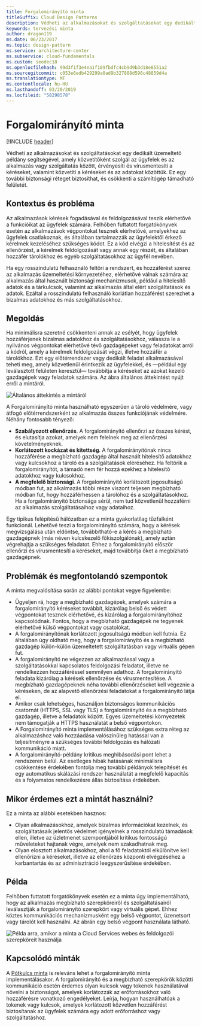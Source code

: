 ```yaml
---
title: Forgalomirányító minta
titleSuffix: Cloud Design Patterns
description: Védheti az alkalmazásokat és szolgáltatásokat egy dedikált üzemeltető példány segítségével, amely közvetítőként szolgál az ügyfelek és az alkalmazás vagy szolgáltatás között, érvényesíti és vírusmentesíti a kéréseket, valamint közvetíti a kéréseket és az adatokat közöttük.
keywords: tervezési minta
author: dragon119
ms.date: 06/23/2017
ms.topic: design-pattern
ms.service: architecture-center
ms.subservice: cloud-fundamentals
ms.custom: seodec18
ms.openlocfilehash: 99d3f1f3e4ea1f189fbdfc4cb9d9b3d18e8551a2
ms.sourcegitcommit: c053e6edb429299a0ad9b327888d596c48859d4a
ms.translationtype: MT
ms.contentlocale: hu-HU
ms.lasthandoff: 03/20/2019
ms.locfileid: "58298578"
---
```

# <a name="gatekeeper-pattern"></a>Forgalomirányító minta

[!INCLUDE [header](../_includes/header.md)]

Védheti az alkalmazásokat és szolgáltatásokat egy dedikált üzemeltető példány segítségével, amely közvetítőként szolgál az ügyfelek és az alkalmazás vagy szolgáltatás között, érvényesíti és vírusmentesíti a kéréseket, valamint közvetíti a kéréseket és az adatokat közöttük. Ez egy további biztonsági réteget biztosíthat, és csökkenti a számítógép támadható felületét.

## <a name="context-and-problem"></a>Kontextus és probléma

Az alkalmazások kérések fogadásával és feldolgozásával teszik elérhetővé a funkcióikat az ügyfelek számára. Felhőben futtatott forgatókönyvek esetén az alkalmazások végpontokat tesznek elérhetővé, amelyekhez az ügyfelek csatlakoznak, és általában tartalmazzák az ügyfelektől érkező kérelmek kezeléséhez szükséges kódot. Ez a kód elvégzi a hitelesítést és az ellenőrzést, a kérelmek feldolgozását vagy annak egy részét, és általában hozzáfér tárolókhoz és egyéb szolgáltatásokhoz az ügyfél nevében.

Ha egy rosszindulatú felhasználó feltöri a rendszert, és hozzáférést szerez az alkalmazás üzemeltetési környezetéhez, elérhetővé válnak számára az alkalmazás által használt biztonsági mechanizmusok, például a hitelesítő adatok és a tárkulcsok, valamint az alkalmazás által elért szolgáltatások és adatok. Ezáltal a rosszindulatú felhasználó korlátlan hozzáférést szerezhet a bizalmas adatokhoz és más szolgáltatásokhoz.

## <a name="solution"></a>Megoldás

Ha minimálisra szeretné csökkenteni annak az esélyét, hogy ügyfelek hozzáférjenek bizalmas adatokhoz és szolgáltatásokhoz, válassza le a nyilvános végpontokat elérhetővé tévő gazdagépeket vagy feladatokat arról a kódról, amely a kérelmek feldolgozását végzi, illetve hozzáfér a tárolókhoz. Ezt egy előtérrendszer vagy dedikált feladat alkalmazásával teheti meg, amely közvetlenül érintkezik az ügyfelekkel, és &mdash;például egy leválasztott felületen keresztül&mdash; továbbítja a kéréseket az azokat kezelő gazdagépek vagy feladatok számára. Az ábra általános áttekintést nyújt erről a mintáról.

![Általános áttekintés a mintáról](./_images/gatekeeper-diagram.png)

A Forgalomirányító minta használható egyszerűen a tároló védelmére, vagy átfogó előtérrendszerként az alkalmazás összes funkciójának védelmére. Néhány fontosabb tényező:

- **Szabályozott ellenőrzés**. A forgalomirányító ellenőrzi az összes kérést, és elutasítja azokat, amelyek nem felelnek meg az ellenőrzési követelményeknek.
- **Korlátozott kockázat és kitettség**. A forgalomirányítónak nincs hozzáférése a megbízható gazdagép által használt hitelesítő adatokhoz vagy kulcsokhoz a tároló és a szolgáltatások eléréséhez. Ha feltörik a forgalomirányítót, a támadó nem fér hozzá ezekhez a hitelesítő adatokhoz vagy kulcsokhoz.
- **A megfelelő biztonsági**. A forgalomirányító korlátozott jogosultságú módban fut, az alkalmazás többi része viszont teljesen megbízható módban fut, hogy hozzáférhessen a tárolóhoz és a szolgáltatásokhoz. Ha a forgalomirányító biztonsága sérül, nem tud közvetlenül hozzáférni az alkalmazás szolgáltatásaihoz vagy adataihoz.

Egy tipikus felépítésű hálózatban ez a minta gyakorlatilag tűzfalként funkcionál. Lehetővé teszi a forgalomirányító számára, hogy a kérések megvizsgálása után eldöntse, továbbítható-e a kérés a megbízható gazdagépnek (más néven kulcskezelő főkiszolgálónak), amely aztán végrehajtja a szükséges feladatot. Ehhez a forgalomirányító először ellenőrzi és vírusmentesíti a kéréseket, majd továbbítja őket a megbízható gazdagépnek.

## <a name="issues-and-considerations"></a>Problémák és megfontolandó szempontok

A minta megvalósítása során az alábbi pontokat vegye figyelembe:

- Ügyeljen rá, hogy a megbízható gazdagépek, amelyek számára a forgalomirányító kéréseket továbbít, kizárólag belső és védett végpontokat tesznek elérhetővé, és kizárólag a forgalomirányítóhoz kapcsolódnak. Fontos, hogy a megbízható gazdagépek ne tegyenek elérhetővé külső végpontokat vagy csatolókat.
- A forgalomirányítónak korlátozott jogosultságú módban kell futnia. Ez általában úgy oldható meg, hogy a forgalomirányító és a megbízható gazdagép külön-külön üzemeltetett szolgáltatásban vagy virtuális gépen fut.
- A forgalomirányító ne végezzen az alkalmazással vagy a szolgáltatásokkal kapcsolatos feldolgozási feladatot, illetve ne rendelkezzen hozzáféréssel semmilyen adathoz. A forgalomirányító feladata kizárólag a kérések ellenőrzése és vírusmentesítése. A megbízható gazdagépeknek néha további ellenőrzéseket kell végeznie a kéréseken, de az alapvető ellenőrzési feladatokat a forgalomirányító látja el.
- Amikor csak lehetséges, használjon biztonságos kommunikációs csatornát (HTTPS, SSL vagy TLS) a forgalomirányító és a megbízható gazdagép, illetve a feladatok között. Egyes üzemeltetési környezetek nem támogatják a HTTPS használatát a belső végpontokon.
- A Forgalomirányító minta implementálásához szükséges extra réteg az alkalmazáshoz való hozzáadása valószínűleg hatással van a teljesítményre a szükséges további feldolgozás és hálózati kommunikáció miatt.
- A forgalomirányító-példány kritikus meghibásodási pont lehet a rendszeren belül. Az esetleges hibák hatásának minimálisra csökkentése érdekében fontolja meg további példányok telepítését és egy automatikus skálázási rendszer használatát a megfelelő kapacitás és a folyamatos rendelkezésre állás biztosítása érdekében.

## <a name="when-to-use-this-pattern"></a>Mikor érdemes ezt a mintát használni?

Ez a minta az alábbi esetekben hasznos:

- Olyan alkalmazásokhoz, amelyek bizalmas információkat kezelnek, és szolgáltatásaik jelentős védelmet igényelnek a rosszindulatú támadások ellen, illetve az üzletmenet szempontjából kritikus fontosságú műveleteket hajtanak végre, amelyek nem szakadhatnak meg.
- Olyan elosztott alkalmazásokhoz, ahol a fő feladatoktól elkülönítve kell ellenőrizni a kéréseket, illetve az ellenőrzés központi elvégzéséhez a karbantartás és az adminisztráció leegyszerűsítése érdekében.

## <a name="example"></a>Példa

Felhőben futtatott forgatókönyvek esetén ez a minta úgy implementálható, hogy az alkalmazás megbízható szerepköreiről és szolgáltatásairól leválasztják a forgalomirányító szerepkört vagy virtuális gépet. Ehhez köztes kommunikációs mechanizmusként egy belső végpontot, üzenetsort vagy tárolót kell használni. Az ábrán egy belső végpont használata látható.

![Példa arra, amikor a minta a Cloud Services webes és feldolgozói szerepköreit használja](./_images/gatekeeper-endpoint.png)

## <a name="related-patterns"></a>Kapcsolódó minták

A [Pótkulcs minta](./valet-key.md) is releváns lehet a forgalomirányító minta implementálásakor. A forgalomirányító és a megbízható szerepkörök közötti kommunikáció esetén érdemes olyan kulcsok vagy tokenek használatával növelni a biztonságot, amelyek korlátozzák az erőforrásokhoz való hozzáférésre vonatkozó engedélyeket. Leírja, hogyan használhatóak a tokenek vagy kulcsok, amelyek korlátozott közvetlen hozzáférést biztosítanak az ügyfelek számára egy adott erőforráshoz vagy szolgáltatáshoz.
